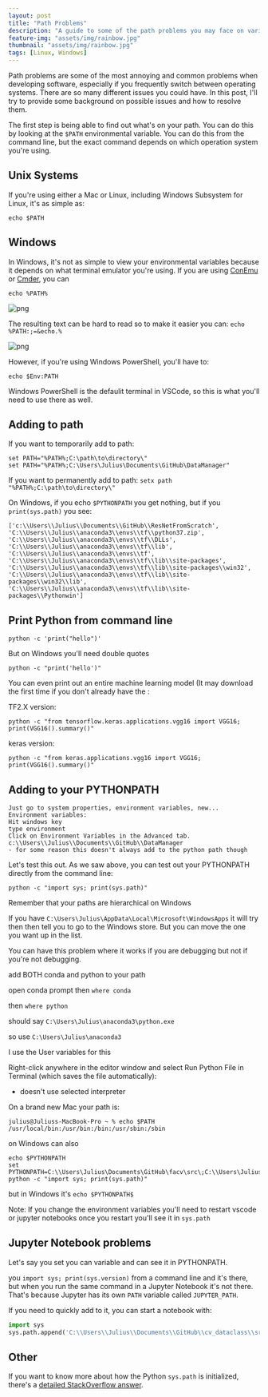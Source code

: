 ```yaml
---
layout: post
title: "Path Problems"
description: "A guide to some of the path problems you may face on various operating systems"
feature-img: "assets/img/rainbow.jpg"
thumbnail: "assets/img/rainbow.jpg"
tags: [Linux, Windows]
---
```


Path problems are some of the most annoying and common problems when developing software, especially if you frequently switch between operating systems. There are so many different issues you could have. In this post, I'll try to provide some background on possible issues and how to resolve them.

The first step is being able to find out what's on your path. You can do this by looking at the `$PATH` environmental variable. You can do this from the command line, but the exact command depends on which operation system you're using.

## Unix Systems

If you're using either a Mac or Linux, including Windows Subsystem for Linux, it's as simple as:

`echo $PATH`

## Windows

In Windows, it's not as simple to view your environmental variables because it depends on what terminal emulator you're using. If you are using [ConEmu](https://conemu.github.io/) or [Cmder](https://cmder.net/), you can

`echo %PATH%`

![png]({{site.baseurl}}/assets/img/windows_path.png)

The resulting text can be hard to read so to make it easier you can: `echo %PATH:;=&echo.%`

![png]({{site.baseurl}}/assets/img/windows_path_simple.png)

However, if you're using Windows PowerShell, you'll have to:

`echo $Env:PATH`

Windows PowerShell is the defaulit terminal in VSCode, so this is what you'll need to use there as well.

## Adding to path

If you want to temporarily add to path:
```
set PATH="%PATH%;C:\path\to\directory\"
set PATH="%PATH%;C:\Users\Julius\Documents\GitHub\DataManager"
```

If you want to permanently add to path:
`setx path "%PATH%;C:\path\to\directory\"`




On Windows, if you echo `$PYTHONPATH` you get nothing, but if you `print(sys.path)` you see:
```
['c:\\Users\\Julius\\Documents\\GitHub\\ResNetFromScratch', 'C:\\Users\\Julius\\anaconda3\\envs\\tf\\python37.zip', 'C:\\Users\\Julius\\anaconda3\\envs\\tf\\DLLs', 'C:\\Users\\Julius\\anaconda3\\envs\\tf\\lib', 'C:\\Users\\Julius\\anaconda3\\envs\\tf', 'C:\\Users\\Julius\\anaconda3\\envs\\tf\\lib\\site-packages', 'C:\\Users\\Julius\\anaconda3\\envs\\tf\\lib\\site-packages\\win32', 'C:\\Users\\Julius\\anaconda3\\envs\\tf\\lib\\site-packages\\win32\\lib', 'C:\\Users\\Julius\\anaconda3\\envs\\tf\\lib\\site-packages\\Pythonwin']
```

## Print Python from command line

`python -c 'print("hello")'`

But on Windows you'll need double quotes

`python -c "print('hello')"`

You can even print out an entire machine learning model (It may download the first time if you don't already have the :

TF2.X version:

`python -c "from tensorflow.keras.applications.vgg16 import VGG16; print(VGG16().summary()"`

keras version:

`python -c "from keras.applications.vgg16 import VGG16; print(VGG16().summary()"`





## Adding to your PYTHONPATH
```
Just go to system properties, environment variables, new...
Environment variables:
Hit windows key
type environment
Click on Environment Variables in the Advanced tab.
c:\\Users\\Julius\\Documents\\GitHub\\DataManager
- for some reason this doesn't always add to the python path though
```
Let's test this out. As we saw above, you can test out your PYTHONPATH directly from the command line:

`python -c "import sys; print(sys.path)"`


Remember that your paths are hierarchical on Windows

If you have `C:\Users\Julius\AppData\Local\Microsoft\WindowsApps` it will try then then tell you to go to the Windows store. But you can move the one you want up in the list.

You can have this problem where it works if you are debugging but not if you're not debugging.


add BOTH conda and python to your path

open conda prompt then `where conda`

then `where python`

should say
`C:\Users\Julius\anaconda3\python.exe`

so use `C:\Users\Julius\anaconda3`




I use the User variables for this



Right-click anywhere in the editor window and select Run Python File in Terminal (which saves the file automatically):

- doesn't use selected interpreter





On a brand new Mac your path is:

```
julius@Juliuss-MacBook-Pro ~ % echo $PATH
/usr/local/bin:/usr/bin:/bin:/usr/sbin:/sbin
```



on Windows can also

```
echo $PYTHONPATH
set PYTHONPATH=C:\\Users\Julius\Documents\GitHub\facv\src\;C:\\Users\Julius\Documents\GitHub\fastai\fastai
python -c "import sys; print(sys.path)"
```

but in Windows it's `echo $PYTHONPATH$`




Note:
If you change the environment variables you'll need to restart vscode or jupyter notebooks
once you restart you'll see it in `sys.path`



## Jupyter Notebook problems

Let's say you set you can variable and can see it in PYTHONPATH.


you `import sys; print(sys.version)` from a command line and it's there, but when you run the same command in a Jupyter Notebook it's not there. That's because Jupyter has its own `PATH` variable called `JUPYTER_PATH`.

If you need to quickly add to it, you can start a notebook with:

``` python
import sys
sys.path.append('C:\\Users\\Julius\\Documents\\GitHub\\cv_dataclass\\src')
```

## Other

If you want to know more about how the Python `sys.path` is initialized, there's a [detailed StackOverflow answer](https://stackoverflow.com/questions/897792/where-is-pythons-sys-path-initialized-from).